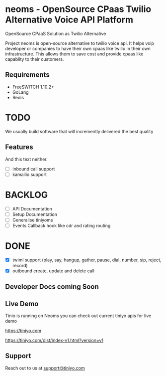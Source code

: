 # neoms - OpenSource CPaas Twilio Alternative Voice API Platform

OpenSource CPaaS Solution as Twilio Alternative

Project neoms is open-source alternative to twilio voice api. It helps voip developer or companies to have their own cpaas like twilio in their own infrastructure. This allows them to save cost and provide cpaas like capablity to their customers. 

## Requirements
- FreeSWITCH 1.10.2+
- GoLang
- Redis


# TODO

We usually build software that will incremently delivered the best quality

## Features

And this text neither.

- [ ] inbound call support
- [ ] kamailio support

# BACKLOG

- [ ] API Documentation
- [ ] Setup Documentation
- [ ] Generalise tiniyoms
- [ ] Events Callback hook like cdr and rating routing

# DONE

- [x] twiml support (play, say, hangup, gather, pause, dial, number, sip, reject, record)
- [x] outbound create, update and delete call

## Developer Docs coming Soon


## Live Demo
Tinio is running on Neoms you can check out current tiniyo apis for live demo

https://tiniyo.com

https://tiniyo.com/dist/index-v1.html?version=v1

## Support
Reach out to us at support@tiniyo.com
